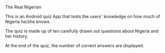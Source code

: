 The Real Nigerian

This is an Android quiz App that tests the users' knowledge on how much of Nigeria he/she knows. 

The quiz is made up of ten carefully drawn out questions about Nigeria and her history. 

At the end of the quiz, the number of correct answers are displayed. 


